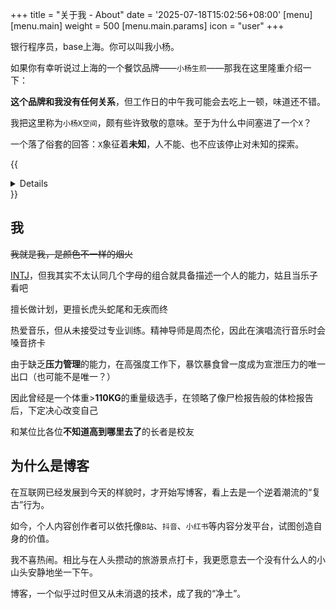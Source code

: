 +++
title = "关于我 - About"
date = '2025-07-18T15:02:56+08:00'
[menu]
[menu.main]
  weight = 500
  [menu.main.params] 
  icon = "user"
+++

银行程序员，base上海。你可以叫我小杨。

如果你有幸听说过上海的一个餐饮品牌——```小杨生煎```——那我在这里隆重介绍一下：

**这个品牌和我没有任何关系**，但工作日的中午我可能会去吃上一顿，味道还不错。

我把这里称为```小杨X空间```，颇有些许致敬的意味。至于为什么中间塞进了一个```X```？

一个落了俗套的回答：```X```象征着**未知**，人不能、也不应该停止对未知的探索。

{{<details title="**究其内核，最本质的原因：**">}}
* ```yangspace```的域名多加一个字符，就可以凑到折扣。
{{</details>}}


## 我

~~我就是我，是颜色不一样的烟火~~

[INTJ](https://www.16personalities.com/ch/intj-%E4%BA%BA%E6%A0%BC)，但我其实不太认同几个字母的组合就具备描述一个人的能力，姑且当乐子看吧

擅长做计划，更擅长虎头蛇尾和无疾而终

热爱音乐，但从未接受过专业训练。精神导师是周杰伦，因此在演唱流行音乐时会嗓音挤卡

由于缺乏**压力管理**的能力，在高强度工作下，暴饮暴食曾一度成为宣泄压力的唯一出口（也可能不是唯一？）

因此曾经是一个体重>**110KG**的重量级选手，在领略了像尸检报告般的体检报告后，下定决心改变自己

和某位比各位**不知道高到哪里去了**的长者是校友

## 为什么是博客

在互联网已经发展到今天的样貌时，才开始写博客，看上去是一个逆着潮流的“复古”行为。

如今，个人内容创作者可以依托像```B站```、```抖音```、```小红书```等内容分发平台，试图创造自身的价值。

我不喜热闹。相比与在人头攒动的旅游景点打卡，我更愿意去一个没有什么人的小山头安静地坐一下午。

博客，一个似乎过时但又从未消退的技术，成了我的“净土”。
